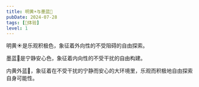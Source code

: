 ```yaml
---
title: 明黄☀️与墨蓝🌌
pubDate: 2024-07-28
tags: [💓体验]
level: 1
---
```


明黄☀️是乐观积极色，象征着外向性的不受阻碍的自由探索。

墨蓝🌌是宁静安心色，象征着内向性的不受干扰的自由构建。

内黄外蓝🌠，象征着在不受干扰的宁静而安心的大环境里，乐观而积极地自由探索自身可能性。
